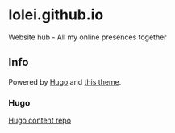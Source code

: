 # lolei.github.io
Website hub - All my online presences together

## Info 
Powered by [Hugo](https://gohugo.io/) and [this theme](https://github.com/LoLei/hugo/tree/master/hub/themes).

### Hugo
[Hugo content repo](https://github.com/LoLei/hugo)
